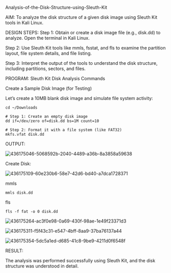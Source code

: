 Analysis-of-the-Disk-Structure-using-Sleuth-Kit

AIM:
To analyze the disk structure of a given disk image using Sleuth Kit tools in Kali Linux.

DESIGN STEPS:
Step 1:
Obtain or create a disk image file (e.g., disk.dd) to analyze. Open the terminal in Kali Linux.

Step 2:
Use Sleuth Kit tools like mmls, fsstat, and fls to examine the partition layout, file system details, and file listing.

Step 3:
Interpret the output of the tools to understand the disk structure, including partitions, sectors, and files.

PROGRAM:
Sleuth Kit Disk Analysis Commands

Create a Sample Disk Image (for Testing)

Let’s create a 10MB blank disk image and simulate file system activity:
```
cd ~/Downloads

# Step 1: Create an empty disk image
dd if=/dev/zero of=disk.dd bs=1M count=10

# Step 2: Format it with a file system (like FAT32)
mkfs.vfat disk.dd
```
OUTPUT:

![436175046-5068592b-2040-4489-a36b-8a3858a59638](https://github.com/user-attachments/assets/63b6ab27-bfbc-4912-a886-523a5048e77f)

Create Disk:

![436175109-60e230b6-58e7-42d6-bd40-a7dca1728371](https://github.com/user-attachments/assets/c5fe60ba-d96f-4993-8e0a-662d291e6236)


mmls
```
mmls disk.dd
```
fls
```
fls -f fat -o 0 disk.dd
```

![436175264-ac3f0e98-0a69-430f-98ae-1e49f23371d3](https://github.com/user-attachments/assets/1d49dc55-3b87-4a5e-bbbc-9fe02dbabb9e)


![436175311-f5f43c31-e547-4bff-8aa9-37ba76137a44](https://github.com/user-attachments/assets/eb2f28c5-689e-46b1-8676-826558e642fb)



![436175354-5dc5a1ed-d685-41c8-9be9-4211d0f6548f](https://github.com/user-attachments/assets/c2cf4754-d54d-4795-847e-7e1ac8a5ccfb)


RESULT:

The analysis was performed successfully using Sleuth Kit, and the disk structure was understood in detail.
